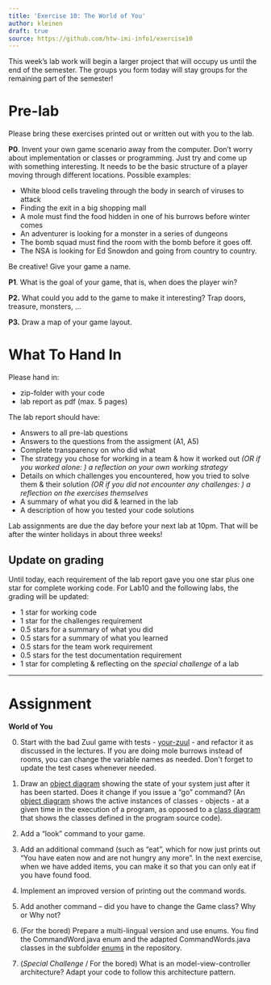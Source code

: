 ```yaml
---
title: 'Exercise 10: The World of You'
author: kleinen
draft: true
source: https://github.com/htw-imi-info1/exercise10
---
```

<!--<span class = "attention">Not yet reviewed and published for SoSe 2021 Term!</span>-->

This week&#8217;s lab work will begin a larger project that will occupy us until the end of the semester. The groups you form today will stay groups for the remaining part of the semester!

# Pre-lab
Please bring these exercises printed out or written out with you to the lab.

**P0**. Invent your own game scenario away from the computer. Don&#8217;t worry about implementation or classes or programming. Just try and come up with something interesting. It needs to be the basic structure of a player moving through different locations. Possible examples:

*   White blood cells traveling through the body in search of viruses to attack
*   Finding the exit in a big shopping mall
*   A mole must find the food hidden in one of his burrows before winter comes
*   An adventurer is looking for a monster in a series of dungeons
*   The bomb squad must find the room with the bomb before it goes off.
*   The NSA is looking for Ed Snowdon and going from country to country.

Be creative! Give your game a name.

**P1**. What is the goal of your game, that is, when does the player win?

**P2.** What could you add to the game to make it interesting? Trap doors, treasure, monsters, &#8230;

**P3.** Draw a map of your game layout.

# What To Hand In
Please hand in:
* zip-folder with your code
* lab report as pdf (max. 5 pages)

The lab report should have:
* Answers to all pre-lab questions
* Answers to the questions from the assigment (A1, A5)
* Complete transparency on who did what
* The strategy you chose for working in a team & how it worked out *(OR if you worked alone: ) a reflection on your own working strategy*
* Details on which challenges you encountered, how you tried to solve them & their solution *(OR if you did not encounter any challenges: ) a reflection on the exercises themselves*
* A summary of what you did & learned in the lab
* A description of how you tested your code solutions

Lab assignments are due the day before your next lab at 10pm. That will be after the winter holidays in about three weeks!

## Update on grading
Until today, each requirement of the lab report gave you one star plus one star for complete working code. For Lab10 and the following labs, the grading will be updated:
* 1 star for working code
* 1 star for the challenges requirement
* 0.5 stars for a summary of what you did
* 0.5 stars for a summary of what you learned
* 0.5 stars for the team work requirement
* 0.5 stars for the test documentation requirement
* 1 star for completing & reflecting on the *special challenge* of a lab

* * *

# Assignment

**World of You**

0.  Start with the bad Zuul game with tests - [your-zuul](https://github.com/htw-imi-info1/exercise10) -  and refactor it as discussed in the lectures. If you are doing mole burrows instead of rooms, you can change the variable names as needed. Don't forget to update the test cases whenever needed.

1.  Draw an  [object diagram](https://www.agilemodeling.com/artifacts/objectDiagram.htm) showing the state of your system just after it has been started. Does it change if you issue a &#8220;go&#8221; command?  (An [object diagram](https://www.agilemodeling.com/artifacts/objectDiagram.htm) shows the active instances of classes - objects - at a given time in the execution of a program, as opposed to a [class diagram](https://agilemodeling.com/artifacts/classDiagram.htm) that shows the classes defined in the program source code).

2.  Add a &#8220;look&#8221; command to your game.
3.  Add an additional command (such as &#8220;eat&#8221;, which for now just prints out &#8220;You have eaten now and are not hungry any more&#8221;. In the next exercise, when we have added items, you can make it so that you can only eat if you have found food.
4.  Implement an improved version of printing out the command words.
5.  Add another command &#8211; did you have to change the Game class? Why or Why not?

6. (For the bored) Prepare a multi-lingual version and use enums. You find the CommandWord.java enum and the adapted CommandWords.java classes in the subfolder [enums](https://github.com/htw-imi-info1/exercise10/tree/master/enums) in the repository.

7. (*Special Challenge* / For the bored) What is an model-view-controller architecture? Adapt your code to follow this architecture pattern.
